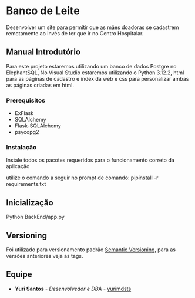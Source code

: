 
# Banco de Leite

Desenvolver um site para permitir que as mães doadoras se cadastrem remotamente ao invés de ter que ir no Centro Hospitalar.

## Manual Introdutório

Para este projeto estaremos utilizando um banco de dados Postgre no ElephantSQL, No Visual Studio estaremos utilizando o Python 3.12.2, html para as páginas de cadastro e index da web e css para personalizar ambas as páginas criadas em html.

### Prerequisitos

- ExFlask
- SQLAlchemy
- Flask-SQLAlchemy
- psycopg2

### Instalação

Instale todos os pacotes requeridos para o funcionamento correto da aplicação

utilize o comando a seguir no prompt de comando: pipinstall -r requirements.txt

## Inicialização

Python BackEnd/app.py

## Versioning

Foi utilizado para versionamento padrão [Semantic Versioning](http://semver.org/), para as versões anteriores veja as tags.

## Equipe

  - **Yuri Santos** - *Desenvolvedor e DBA* -
    [yurimdsts](https://github.com/yurimdsts)
